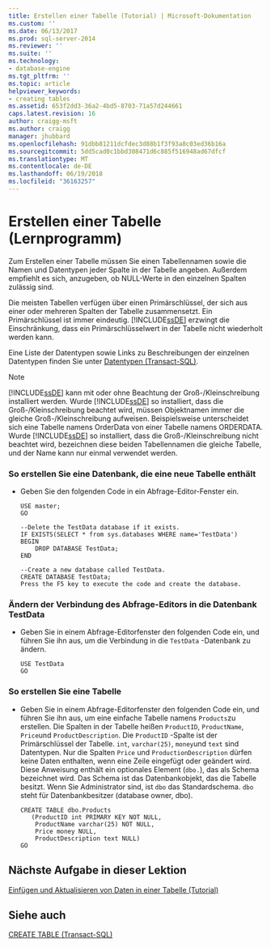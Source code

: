 ```yaml
---
title: Erstellen einer Tabelle (Tutorial) | Microsoft-Dokumentation
ms.custom: ''
ms.date: 06/13/2017
ms.prod: sql-server-2014
ms.reviewer: ''
ms.suite: ''
ms.technology:
- database-engine
ms.tgt_pltfrm: ''
ms.topic: article
helpviewer_keywords:
- creating tables
ms.assetid: 653f2dd3-36a2-4bd5-8703-71a57d244661
caps.latest.revision: 16
author: craigg-msft
ms.author: craigg
manager: jhubbard
ms.openlocfilehash: 91dbb81211dcfdec3d88b1f3f93a8c03ed36b16a
ms.sourcegitcommit: 5dd5cad0c1bbd308471d6c885f516948ad67dfcf
ms.translationtype: MT
ms.contentlocale: de-DE
ms.lasthandoff: 06/19/2018
ms.locfileid: "36163257"
---
```

# <a name="creating-a-table-tutorial"></a>Erstellen einer Tabelle (Lernprogramm)
  Zum Erstellen einer Tabelle müssen Sie einen Tabellennamen sowie die Namen und Datentypen jeder Spalte in der Tabelle angeben. Außerdem empfiehlt es sich, anzugeben, ob NULL-Werte in den einzelnen Spalten zulässig sind.  
  
 Die meisten Tabellen verfügen über einen Primärschlüssel, der sich aus einer oder mehreren Spalten der Tabelle zusammensetzt. Ein Primärschlüssel ist immer eindeutig. [!INCLUDE[ssDE](../includes/ssde-md.md)] erzwingt die Einschränkung, dass ein Primärschlüsselwert in der Tabelle nicht wiederholt werden kann.  
  
 Eine Liste der Datentypen sowie Links zu Beschreibungen der einzelnen Datentypen finden Sie unter [Datentypen &#40;Transact-SQL&#41;](/sql/t-sql/data-types/data-types-transact-sql).  
  
> [!NOTE]  
>  [!INCLUDE[ssDE](../includes/ssde-md.md)] kann mit oder ohne Beachtung der Groß-/Kleinschreibung installiert werden. Wurde [!INCLUDE[ssDE](../includes/ssde-md.md)] so installiert, dass die Groß-/Kleinschreibung beachtet wird, müssen Objektnamen immer die gleiche Groß-/Kleinschreibung aufweisen. Beispielsweise unterscheidet sich eine Tabelle namens OrderData von einer Tabelle namens ORDERDATA. Wurde [!INCLUDE[ssDE](../includes/ssde-md.md)] so installiert, dass die Groß-/Kleinschreibung nicht beachtet wird, bezeichnen diese beiden Tabellennamen die gleiche Tabelle, und der Name kann nur einmal verwendet werden.  
  
### <a name="to-create-a-database-to-contain-the-new-table"></a>So erstellen Sie eine Datenbank, die eine neue Tabelle enthält  
  
-   Geben Sie den folgenden Code in ein Abfrage-Editor-Fenster ein.  
  
    ```  
    USE master;  
    GO  
  
    --Delete the TestData database if it exists.  
    IF EXISTS(SELECT * from sys.databases WHERE name='TestData')  
    BEGIN  
        DROP DATABASE TestData;  
    END  
  
    --Create a new database called TestData.  
    CREATE DATABASE TestData;  
    Press the F5 key to execute the code and create the database.  
    ```  
  
### <a name="switch-the-query-editor-connection-to-the-testdata-database"></a>Ändern der Verbindung des Abfrage-Editors in die Datenbank TestData  
  
-   Geben Sie in einem Abfrage-Editorfenster den folgenden Code ein, und führen Sie ihn aus, um die Verbindung in die `TestData` -Datenbank zu ändern.  
  
    ```  
    USE TestData  
    GO  
    ```  
  
### <a name="to-create-a-table"></a>So erstellen Sie eine Tabelle  
  
-   Geben Sie in einem Abfrage-Editorfenster den folgenden Code ein, und führen Sie ihn aus, um eine einfache Tabelle namens `Products`zu erstellen. Die Spalten in der Tabelle heißen `ProductID`, `ProductName`, `Price`und `ProductDescription`. Die `ProductID` -Spalte ist der Primärschlüssel der Tabelle. `int`, `varchar(25)`, `money`und `text` sind Datentypen. Nur die Spalten `Price` und `ProductionDescription` dürfen keine Daten enthalten, wenn eine Zeile eingefügt oder geändert wird. Diese Anweisung enthält ein optionales Element (`dbo.`), das als Schema bezeichnet wird. Das Schema ist das Datenbankobjekt, das die Tabelle besitzt. Wenn Sie Administrator sind, ist `dbo` das Standardschema. `dbo` steht für Datenbankbesitzer (database owner, dbo).  
  
    ```  
    CREATE TABLE dbo.Products  
       (ProductID int PRIMARY KEY NOT NULL,  
        ProductName varchar(25) NOT NULL,  
        Price money NULL,  
        ProductDescription text NULL)  
    GO  
    ```  
  
## <a name="next-task-in-lesson"></a>Nächste Aufgabe in dieser Lektion  
 [Einfügen und Aktualisieren von Daten in einer Tabelle &#40;Tutorial&#41;](../t-sql/lesson-1-3-inserting-and-updating-data-in-a-table.md)  
  
## <a name="see-also"></a>Siehe auch  
 [CREATE TABLE &#40;Transact-SQL&#41;](/sql/t-sql/statements/create-table-transact-sql)  
  
  
